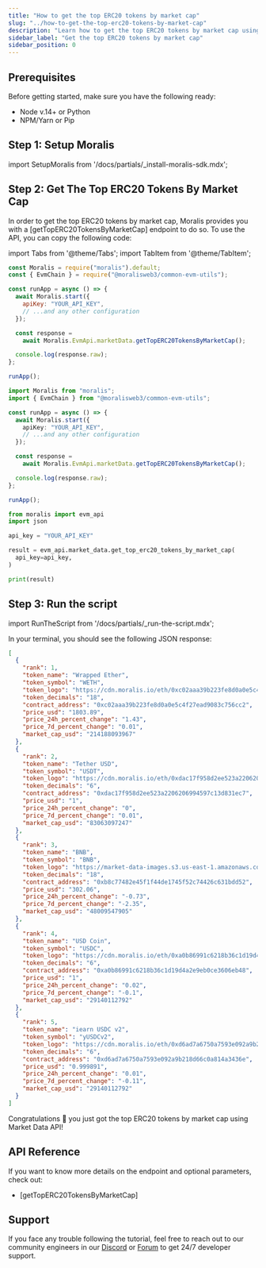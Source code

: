 ```yaml
---
title: "How to get the top ERC20 tokens by market cap"
slug: "../how-to-get-the-top-erc20-tokens-by-market-cap"
description: "Learn how to get the top ERC20 tokens by market cap using Market Data API."
sidebar_label: "Get the top ERC20 tokens by market cap"
sidebar_position: 0
---
```


## Prerequisites

Before getting started, make sure you have the following ready:

- Node v.14+ or Python
- NPM/Yarn or Pip

## Step 1: Setup Moralis

import SetupMoralis from '/docs/partials/\_install-moralis-sdk.mdx';

<SetupMoralis node="moralis @moralisweb3/common-evm-utils" python="moralis" />

## Step 2: Get The Top ERC20 Tokens By Market Cap

In order to get the top ERC20 tokens by market cap, Moralis provides you with a [getTopERC20TokensByMarketCap] endpoint to do so. To use the API, you can copy the following code:

import Tabs from '@theme/Tabs';
import TabItem from '@theme/TabItem';

<Tabs groupId="programming-language">
  <TabItem value="javascript" label="index.js (JavaScript)" default>

```javascript index.js
const Moralis = require("moralis").default;
const { EvmChain } = require("@moralisweb3/common-evm-utils");

const runApp = async () => {
  await Moralis.start({
    apiKey: "YOUR_API_KEY",
    // ...and any other configuration
  });

  const response =
    await Moralis.EvmApi.marketData.getTopERC20TokensByMarketCap();

  console.log(response.raw);
};

runApp();
```

</TabItem>
<TabItem value="typescript" label="index.ts (TypeScript)">

```typescript index.ts
import Moralis from "moralis";
import { EvmChain } from "@moralisweb3/common-evm-utils";

const runApp = async () => {
  await Moralis.start({
    apiKey: "YOUR_API_KEY",
    // ...and any other configuration
  });

  const response =
    await Moralis.EvmApi.marketData.getTopERC20TokensByMarketCap();

  console.log(response.raw);
};

runApp();
```

</TabItem>
<TabItem value="python" label="index.py (Python)">

```python index.py
from moralis import evm_api
import json

api_key = "YOUR_API_KEY"

result = evm_api.market_data.get_top_erc20_tokens_by_market_cap(
  api_key=api_key,
)

print(result)
```

</TabItem>
</Tabs>

## Step 3: Run the script

import RunTheScript from '/docs/partials/\_run-the-script.mdx';

<RunTheScript />

In your terminal, you should see the following JSON response:

```json
[
  {
    "rank": 1,
    "token_name": "Wrapped Ether",
    "token_symbol": "WETH",
    "token_logo": "https://cdn.moralis.io/eth/0xc02aaa39b223fe8d0a0e5c4f27ead9083c756cc2.png",
    "token_decimals": "18",
    "contract_address": "0xc02aaa39b223fe8d0a0e5c4f27ead9083c756cc2",
    "price_usd": "1803.89",
    "price_24h_percent_change": "1.43",
    "price_7d_percent_change": "0.01",
    "market_cap_usd": "214188093967"
  },
  {
    "rank": 2,
    "token_name": "Tether USD",
    "token_symbol": "USDT",
    "token_logo": "https://cdn.moralis.io/eth/0xdac17f958d2ee523a2206206994597c13d831ec7.png",
    "token_decimals": "6",
    "contract_address": "0xdac17f958d2ee523a2206206994597c13d831ec7",
    "price_usd": "1",
    "price_24h_percent_change": "0",
    "price_7d_percent_change": "0.01",
    "market_cap_usd": "83063097247"
  },
  {
    "rank": 3,
    "token_name": "BNB",
    "token_symbol": "BNB",
    "token_logo": "https://market-data-images.s3.us-east-1.amazonaws.com/tokenImages/0xe9950d9ad217dbd35c1f5790eb0d21bd461729c754928e550c1f497c3182bc75.png",
    "token_decimals": "18",
    "contract_address": "0xb8c77482e45f1f44de1745f52c74426c631bdd52",
    "price_usd": "302.06",
    "price_24h_percent_change": "-0.73",
    "price_7d_percent_change": "-2.35",
    "market_cap_usd": "48009547905"
  },
  {
    "rank": 4,
    "token_name": "USD Coin",
    "token_symbol": "USDC",
    "token_logo": "https://cdn.moralis.io/eth/0xa0b86991c6218b36c1d19d4a2e9eb0ce3606eb48.png",
    "token_decimals": "6",
    "contract_address": "0xa0b86991c6218b36c1d19d4a2e9eb0ce3606eb48",
    "price_usd": "1",
    "price_24h_percent_change": "0.02",
    "price_7d_percent_change": "-0.1",
    "market_cap_usd": "29140112792"
  },
  {
    "rank": 5,
    "token_name": "iearn USDC v2",
    "token_symbol": "yUSDCv2",
    "token_logo": "https://cdn.moralis.io/eth/0xd6ad7a6750a7593e092a9b218d66c0a814a3436e.png",
    "token_decimals": "6",
    "contract_address": "0xd6ad7a6750a7593e092a9b218d66c0a814a3436e",
    "price_usd": "0.999891",
    "price_24h_percent_change": "0.01",
    "price_7d_percent_change": "-0.11",
    "market_cap_usd": "29140112792"
  }
]
```

Congratulations 🥳 you just got the top ERC20 tokens by market cap using Market Data API!

## API Reference

If you want to know more details on the endpoint and optional parameters, check out:

- [getTopERC20TokensByMarketCap]

## Support

If you face any trouble following the tutorial, feel free to reach out to our community engineers in our [Discord](https://moralis.io/discord) or [Forum](https://forum.moralis.io) to get 24/7 developer support.
